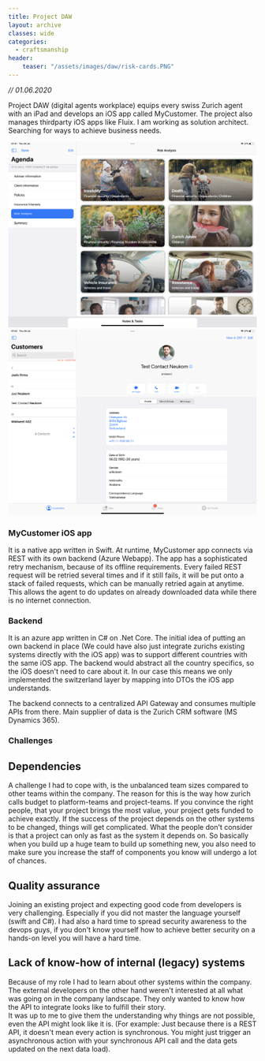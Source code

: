 ```yaml
---
title: Project DAW
layout: archive
classes: wide
categories:
  - craftsmanship
header:
    teaser: "/assets/images/daw/risk-cards.PNG"
---
```


*// 01.06.2020*

Project DAW (digital agents workplace) equips every swiss Zurich agent with an iPad and develops an iOS app called MyCustomer. The project also manages thirdparty iOS apps like Fluix.
I am working as solution architect. Searching for ways to achieve business needs.

![risk-cards](/assets/images/daw/risk-cards.PNG)
![risk-cards](/assets/images/daw/clients-profile.PNG)

### MyCustomer iOS app
It is a native app written in Swift. At runtime, MyCustomer app connects via REST with its own backend (Azure Webapp).
The app has a sophisticated retry mechanism, because of its offline requirements. 
Every failed REST request will be retried several times and if it still fails, it will be put onto a stack of failed requests, which can be manually retried again at anytime. 
This allows the agent to do updates on already downloaded data while there is no internet connection.

### Backend
It is an azure app written in C# on .Net Core.
The initial idea of putting an own backend in place (We could have also just integrate zurichs existing systems directly with the iOS app) was to support different countries with the same iOS app. 
The backend would abstract all the country specifics, so the iOS doesn't need to care about it.
In our case this means we only implemented the switzerland layer by mapping into DTOs the iOS app understands.

The backend connects to a centralized API Gateway and consumes multiple APIs from there.
Main supplier of data is the Zurich CRM software (MS Dynamics 365).

### Challenges
## Dependencies
A challenge I had to cope with, is the unbalanced team sizes compared to other teams within the company. The reason for this is the way how zurich calls budget to platform-teams and project-teams. 
If you convince the right people, that your project brings the most value, your project gets funded to achieve exactly. If the success of the project depends on the other systems to be changed, things will get complicated.
What the people don't consider is that a project can only as fast as the system it depends on. So basically when you build up a huge team to build up something new, you also need to make sure you increase the staff of components you know will undergo a lot of chances.

## Quality assurance
Joining an existing project and expecting good code from developers is very challenging. Especially if you did not master the language yourself (swift and C#).
I had also a hard time to spread security awareness to the devops guys, if you don't know yourself how to achieve better security on a hands-on level you will have a hard time.

## Lack of know-how of internal (legacy) systems
Because of my role I had to learn about other systems within the company. The external developers on the other hand weren't interested at all what was going on in the company landscape.
They only wanted to know how the API to integrate looks like to fulfill their story.  
It was up to me to give them the understanding why things are not possible, even the API might look like it is. (For example: Just because there is a REST API, it doesn't mean every action is synchronous. You might just trigger an asynchronous action with your synchronous API call and the data gets updated on the next data load).